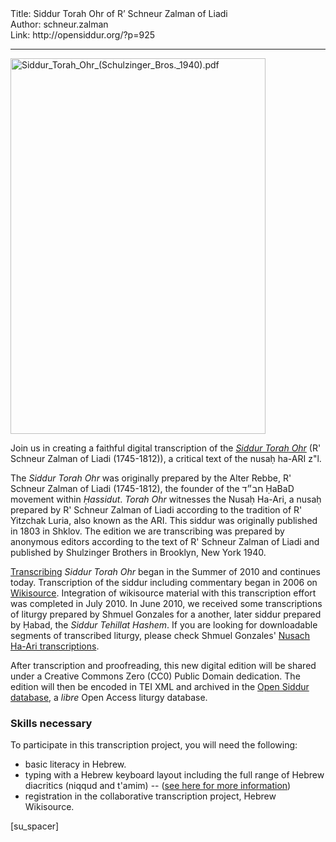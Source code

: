 <html>
<head></head>
<body>
Title: Siddur Torah Ohr of R’ Schneur Zalman of Liadi<br />
Author: schneur.zalman<br />
Link: http://opensiddur.org/?p=925
<p />
<hr />

<a href="https://opensiddur.org/wp-content/uploads/2013/12/Siddur_Torah_Ohr_Schulzinger_Bros._1940.pdf.jpg" rel="attachment wp-att-7984"><img src="https://opensiddur.org/wp-content/uploads/2013/12/Siddur_Torah_Ohr_Schulzinger_Bros._1940.pdf.jpg" alt="Siddur_Torah_Ohr_(Schulzinger_Bros._1940).pdf" width="408" height="601" class="alignright size-full wp-image-7984" /></a>

Join us in creating a faithful digital transcription of the <a href="http://he.wikisource.org/wiki/%D7%9E%D7%A4%D7%AA%D7%97:Siddur_Torah_Ohr_%28Schulzinger_Bros._1940%29.pdf"><em>Siddur Torah Ohr</em></a> (R' Schneur Zalman of Liadi (1745-1812)), a critical text of the nusaḥ ha-ARI z"l.

The <em>Siddur Torah Ohr</em> was originally prepared by the Alter Rebbe, R' Schneur Zalman of Liadi (1745-1812), the founder of the חב״ד ḤaBaD movement within <em>Ḥassidut</em>. <em>Torah Ohr</em> witnesses the Nusaḥ Ha-Ari, a nusaḥ prepared by R' Schneur Zalman of Liadi according to the tradition of R' Yitzchak Luria, also known as the ARI. This siddur was originally published in 1803 in Shklov. The edition we are transcribing was prepared by anonymous editors according to the text of R' Schneur Zalman of Liadi and published by Shulzinger Brothers in Brooklyn, New York 1940.

<a href="http://he.wikisource.org/wiki/%D7%9E%D7%A4%D7%AA%D7%97:Siddur_Torah_Ohr_%28Schulzinger_Bros._1940%29.pdf">Transcribing</a> <em>Siddur Torah Ohr</em> began in the Summer of 2010 and continues today. Transcription of the siddur including commentary began in 2006 on <a href="http://he.wikisource.org/wiki/%D7%A1%D7%99%D7%93%D7%95%D7%A8_%D7%AA%D7%95%D7%A8%D7%94_%D7%90%D7%95%D7%A8">Wikisource</a>. Integration of wikisource material with this transcription effort was completed in July 2010. In June 2010, we received some transcriptions of liturgy prepared by Shmuel Gonzales for a another, later siddur prepared by Ḥabad, the <em>Siddur Tehillat Hashem</em>. If you are looking for downloadable segments of transcribed liturgy, please check Shmuel Gonzales' <a href="https://opensiddur.org/2010/08/nusa%E1%B8%A5-ha-ari-a-new-transcription-by-shmuel-gonzales/">Nusach Ha-Ari transcriptions</a>.

After transcription and proofreading, this new digital edition will be shared under a Creative Commons Zero (CC0) Public Domain dedication. The edition will then be encoded in TEI XML and archived in the <a href="http://app.opensiddur.org">Open Siddur database</a>, a <em>libre</em> Open Access liturgy database.

<h3>Skills necessary</h3>

To participate in this transcription project, you will need the following:

<ul>
    <li>basic literacy in Hebrew.</li>
    <li>typing with a Hebrew keyboard layout including the full range of Hebrew diacritics (niqqud and t'amim) -- (<a href="https://opensiddur.org/tools/transcribe/">see here for more information</a>)</li>
    <li>registration in the collaborative transcription project, Hebrew Wikisource.</li>
</ul>

[su_spacer]
</body>
</html>